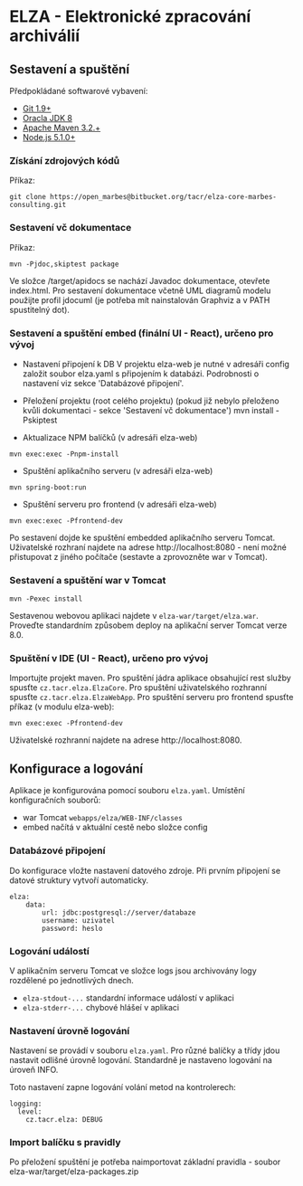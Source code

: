 # ELZA - Elektronické zpracování archiválií

## Sestavení a spuštění

Předpokládané softwarové vybavení:

* [Git 1.9+](https://git-scm.com/download/win)
* [Oracla JDK 8](http://www.oracle.com/technetwork/java/javase/downloads/jdk8-downloads-2133151.html)
* [Apache Maven 3.2.+](https://maven.apache.org/download.cgi)
* [Node.js 5.1.0+](https://nodejs.org/)

### Získání zdrojových kódů
Příkaz:
```
git clone https://open_marbes@bitbucket.org/tacr/elza-core-marbes-consulting.git
```

### Sestavení vč dokumentace
Příkaz:
```
mvn -Pjdoc,skiptest package
```
Ve složce /target/apidocs se nachází Javadoc dokumentace, otevřete index.html.
Pro sestavení dokumentace včetně UML diagramů modelu použijte profil jdocuml (je potřeba mít nainstalován Graphviz a v PATH spustitelný dot).


### Sestavení a spuštění embed (finální UI - React), určeno pro vývoj

* Nastavení připojení k DB
V projektu elza-web je nutné v adresáři config založit soubor elza.yaml s připojením k databázi.
Podrobnosti o nastavení viz sekce 'Databázové připojení'.

* Přeložení projektu (root celého projektu) (pokud již nebylo přeloženo kvůli dokumentaci - sekce 'Sestavení vč dokumentace')
mvn install -Pskiptest

* Aktualizace NPM balíčků (v adresáři elza-web)
```
mvn exec:exec -Pnpm-install
```

* Spuštění aplikačního serveru (v adresáři elza-web)
```
mvn spring-boot:run
```

* Spuštění serveru pro frontend (v adresáři elza-web)
```
mvn exec:exec -Pfrontend-dev
```

Po sestavení dojde ke spuštění embedded aplikačního serveru Tomcat.
Uživatelské rozhraní najdete na adrese http://localhost:8080 - není možné přistupovat z jiného počítače (sestavte a zprovozněte war v Tomcat).


### Sestavení a spuštění war v Tomcat
```
mvn -Pexec install
```

Sestavenou webovou aplikaci najdete v `elza-war/target/elza.war`.
Proveďte standardním způsobem deploy na aplikační server Tomcat verze 8.0.

### Spuštění v IDE (UI - React), určeno pro vývoj
Importujte projekt maven.
Pro spuštění jádra aplikace obsahující rest služby spusťte `cz.tacr.elza.ElzaCore`.
Pro spuštění uživatelského rozhranní spusťte `cz.tacr.elza.ElzaWebApp`.
Pro spuštění serveru pro frontend spusťte příkaz (v modulu elza-web):
```
mvn exec:exec -Pfrontend-dev
```
Uživatelské rozhranní najdete na adrese http://localhost:8080.

## Konfigurace a logování

Aplikace je konfigurována pomocí souboru `elza.yaml`. Umístění konfiguračních souborů:

* war Tomcat `webapps/elza/WEB-INF/classes`
* embed načítá v aktuální cestě nebo složce config

### Databázové připojení
Do konfigurace vložte nastavení datového zdroje. Při prvním připojení se datové struktury vytvoří automaticky.

```
elza:
    data:
        url: jdbc:postgresql://server/databaze
        username: uzivatel
        password: heslo
```

### Logování událostí
V aplikačním serveru Tomcat ve složce logs jsou archivovány logy rozdělené po jednotlivých dnech.

* `elza-stdout-...` standardní informace událostí v aplikaci
* `elza-stderr-...` chybové hlášeí v aplikaci

### Nastavení úrovně logování
Nastavení se provádí v souboru `elza.yaml`. Pro různé balíčky a třídy jdou nastavit odlišné úrovně logování. Standardně
je nastaveno logování na úroveň INFO. 

Toto nastavení zapne logování volání metod na kontrolerech:

```
logging:
  level:
    cz.tacr.elza: DEBUG
```

### Import balíčku s pravidly
Po přeložení spuštění je potřeba naimportovat základní pravidla - soubor elza-war/target/elza-packages.zip
